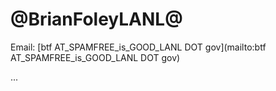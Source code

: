 # @BrianFoleyLANL@

Email: [btf AT_SPAMFREE_is_GOOD_LANL DOT gov](mailto:btf AT_SPAMFREE_is_GOOD_LANL DOT gov)

...

